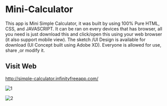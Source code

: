 # Mini-Calculator
This app is Mini Simple Calculator, it was built by using 100% Pure HTML, CSS, and JAVASCRIPT. It can be ran on every devices that has browser, all you need is just download this and click/open this using your web browser (it also support mobile view). The sketch /UI Design is available for download (UI Concept built using Adobe XD). Everyone is allowed for use, share ,or modify it.

## Visit Web
http://simple-calculator.infinityfreeapp.com/

![1](https://user-images.githubusercontent.com/61697475/113560911-fa2ed500-962d-11eb-8943-f630c7302f07.PNG)

![2](https://user-images.githubusercontent.com/61697475/113560924-fef38900-962d-11eb-958c-ac61e8032eb5.jpeg)

